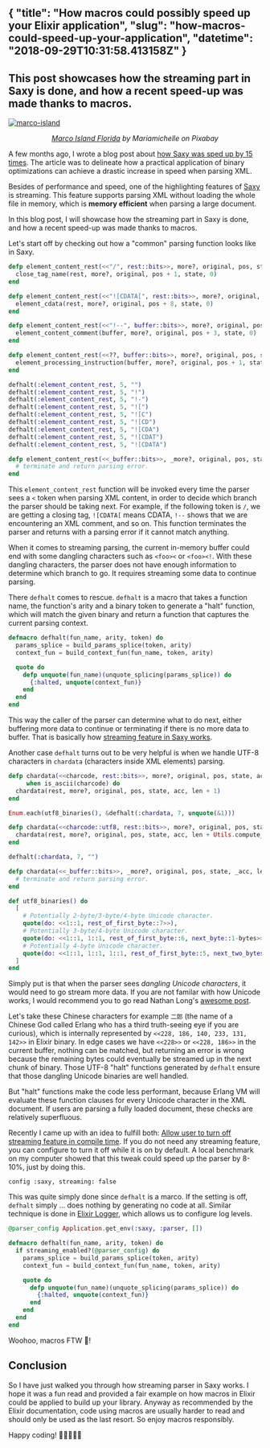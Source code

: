{
  "title": "How macros could possibly speed up your Elixir application",
  "slug": "how-macros-could-speed-up-your-application",
  "datetime": "2018-09-29T10:31:58.413158Z"
}
---
This post showcases how the streaming part in Saxy is done, and how a recent speed-up was made thanks to macros.
---
[![marco-island](/assets/images/marco-island.jpg)](https://pixabay.com/en/marco-island-florida-nature-gulf-494679/)

<p style="text-align:center"><i><a href="https://pixabay.com/en/marco-island-florida-nature-gulf-494679/">Marco Island Florida</a> by Mariamichelle on Pixabay</i></p>

A few months ago, I wrote a blog post about [how Saxy was sped up by 15 times][previous-blog]. The article was to delineate how a practical application of binary optimizations can achieve a drastic increase in speed when parsing XML.

Besides of performance and speed, one of the highlighting features of [Saxy][saxy-github] is streaming. This feature supports parsing XML without loading the whole file in memory, which is **memory efficient** when parsing a large document.

In this blog post, I will showcase how the streaming part in Saxy is done, and how a recent speed-up was made thanks to macros.

Let's start off by checking out how a "common" parsing function looks like in Saxy.

```elixir
defp element_content_rest(<<"/", rest::bits>>, more?, original, pos, state) do
  close_tag_name(rest, more?, original, pos + 1, state, 0)
end

defp element_content_rest(<<"![CDATA[", rest::bits>>, more?, original, pos, state) do
  element_cdata(rest, more?, original, pos + 8, state, 0)
end

defp element_content_rest(<<"!--", buffer::bits>>, more?, original, pos, state) do
  element_content_comment(buffer, more?, original, pos + 3, state, 0)
end

defp element_content_rest(<<??, buffer::bits>>, more?, original, pos, state) do
  element_processing_instruction(buffer, more?, original, pos + 1, state, 0)
end

defhalt(:element_content_rest, 5, "")
defhalt(:element_content_rest, 5, "!")
defhalt(:element_content_rest, 5, "!-")
defhalt(:element_content_rest, 5, "![")
defhalt(:element_content_rest, 5, "![C")
defhalt(:element_content_rest, 5, "![CD")
defhalt(:element_content_rest, 5, "![CDA")
defhalt(:element_content_rest, 5, "![CDAT")
defhalt(:element_content_rest, 5, "![CDATA")

defp element_content_rest(<<_buffer::bits>>, _more?, original, pos, state) do
  # terminate and return parsing error.
end
```

This `element_content_rest` function will be invoked every time the parser sees a `<` token when parsing XML content, in order to decide which branch the parser should be taking next. For example, if the following token is `/`, we are getting a closing tag, `![CDATA[` means CDATA, `!--` shows that we are encountering an XML comment, and so on. This function terminates the parser and returns with a parsing error if it cannot match anything.

When it comes to streaming parsing, the current in-memory buffer could end with some dangling characters such as `<foo><` or `<foo><!`. With these dangling characters, the parser does not have enough information to determine which branch to go. It requires streaming some data to continue parsing.

There `defhalt` comes to rescue. `defhalt` is a macro that takes a function name, the function's arity and a binary token to generate a "halt" function, which will match the given binary and return a function that captures the current parsing context.

```elixir
defmacro defhalt(fun_name, arity, token) do
  params_splice = build_params_splice(token, arity)
  context_fun = build_context_fun(fun_name, token, arity)

  quote do
    defp unquote(fun_name)(unquote_splicing(params_splice)) do
      {:halted, unquote(context_fun)}
    end
  end
end
```

This way the caller of the parser can determine what to do next, either buffering more data to continue or terminating if there is no more data to buffer. That is basically how [streaming feature in Saxy works](https://github.com/qcam/saxy/blob/4c490b5ddbf637a0cdcf844ab3e7539856e39eec/lib/saxy.ex#L239).

Another case `defhalt` turns out to be very helpful is when we handle UTF-8 characters in `chardata` (characters inside XML elements) parsing.

```elixir
defp chardata(<<charcode, rest::bits>>, more?, original, pos, state, acc, len)
     when is_ascii(charcode) do
  chardata(rest, more?, original, pos, state, acc, len + 1)
end

Enum.each(utf8_binaries(), &defhalt(:chardata, 7, unquote(&1)))

defp chardata(<<charcode::utf8, rest::bits>>, more?, original, pos, state, acc, len) do
  chardata(rest, more?, original, pos, state, acc, len + Utils.compute_char_len(charcode))
end

defhalt(:chardata, 7, "")

defp chardata(<<_buffer::bits>>, _more?, original, pos, state, _acc, len) do
  # terminate and return parsing error.
end

def utf8_binaries() do
  [
    # Potentially 2-byte/3-byte/4-byte Unicode character.
    quote(do: <<1::1, rest_of_first_byte::7>>),
    # Potentially 3-byte/4-byte Unicode character.
    quote(do: <<1::1, 1::1, rest_of_first_byte::6, next_byte::1-bytes>>),
    # Potentially 4-byte Unicode character.
    quote(do: <<1::1, 1::1, 1::1, rest_of_first_byte::5, next_two_bytes::2-bytes>>)
  ]
end
```

Simply put is that when the parser sees _dangling Unicode characters_, it would need to go stream more data. If you are not familar with how Unicode works, I would recommend you to go read Nathan Long's [awesome post][utf8-blog].

Let's take these Chinese characters for example `二郎` (the name of a Chinese God called Erlang who has a third truth-seeing eye if you are curious), which is internally represented by `<<228, 186, 140, 233, 131, 142>>` in Elixir binary. In edge cases we have `<<228>>` or `<<228, 186>>` in the current buffer, nothing can be matched, but returning an error is wrong because the remaining bytes could eventually be streamed up in the next chunk of binary. Those UTF-8 "halt" functions generated by `defhalt` ensure that those dangling Unicode binaries are well handled.

But "halt" functions make the code less performant, because Erlang VM will evaluate these function clauses for every Unicode character in the XML document. If users are parsing a fully loaded document, these checks are relatively superfluous.

Recently I came up with an idea to fulfill both: [Allow user to turn off streaming feature in compile time](https://github.com/qcam/saxy/pull/30). If you do not need any streaming feature, you can configure to turn it off while it is on by default. A local benchmark on my computer showed that this tweak could speed up the parser by 8-10%, just by doing this.

```
config :saxy, streaming: false
```

This was quite simply done since `defhalt` is a marco. If the setting is off, `defhalt` simply ... does nothing by generating no code at all. Similar technique is done in [Elixir Logger](https://github.com/elixir-lang/elixir/blob/master/lib/logger/lib/logger.ex#L841-L849), which allows us to configure log levels.

```elixir
@parser_config Application.get_env(:saxy, :parser, [])

defmacro defhalt(fun_name, arity, token) do
  if streaming_enabled?(@parser_config) do
    params_splice = build_params_splice(token, arity)
    context_fun = build_context_fun(fun_name, token, arity)

    quote do
      defp unquote(fun_name)(unquote_splicing(params_splice)) do
        {:halted, unquote(context_fun)}
      end
    end
  end
end
```

Woohoo, macros FTW 🙌!

## Conclusion

So I have just walked you through how streaming parser in Saxy works. I hope it was a fun read and provided a fair example on how macros in Elixir could be applied to build up your library. Anyway as recommended by the Elixir documentation, code using macros are usually harder to read and should only be used as the last resort. So enjoy macros responsibly.

Happy coding! 💜💜💜💜💜


[previous-blog]: https://tech.forzafootball.com/blog/how-i-sped-up-my-xml-parser-by-15-times
[saxy-github]: https://github.com/qcam/saxy
[utf8-blog]: https://www.bignerdranch.com/blog/unicode-and-utf-8-explained/
